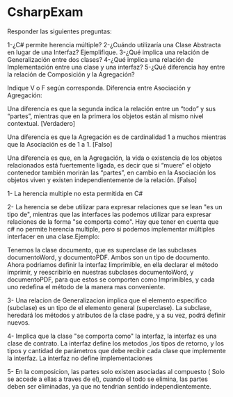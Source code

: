 # CsharpExam
Responder las siguientes preguntas:

1-¿C# permite herencia múltiple?
2-¿Cuándo utilizaría una Clase Abstracta en lugar de una Interfaz? Ejemplifique.
3-¿Qué implica una relación de Generalización entre dos clases?
4-¿Qué implica una relación de Implementación entre una clase y una interfaz?
5-¿Qué diferencia hay entre la relación de Composición y la Agregación?

Indique V o F según corresponda. Diferencia entre Asociación y Agregación:

Una diferencia es que la segunda indica la relación entre un “todo” y sus “partes”, mientras que en la primera los objetos están al mismo nivel contextual. [Verdadero]

Una diferencia es que la Agregación es de cardinalidad 1 a muchos mientras que la Asociación es de 1 a 1. [Falso]

Una diferencia es que, en la Agregación, la vida o existencia de los objetos relacionados está fuertemente ligada, es decir que si “muere” el objeto contenedor también morirán las “partes”, en cambio en la Asociación los objetos viven y existen independientemente de la relación. [Falso]

1- La herencia multiple no esta permitida en C#

2- La herencia se debe utilizar para expresar relaciones que se lean "es un tipo de", mientras que las interfaces las podemos utilizar para expresar relaciones de la forma "se comporta como". Hay que tener en cuenta que c# no permite herencia multiple, pero si podemos implementar múltiples interfacer en una clase.Ejemplo:

Tenemos la clase documento, que es superclase de las subclases documentoWord, y documentoPDF. Ambos son un tipo de documento. Ahora podriamos definir la interfaz Iimprimible, en ella declarar el método imprimir, y reescribirlo en nuestras subclases documentoWord, y documentoPDF, para que estos se comporten como Imprimibles, y cada uno redefina el método de la manera mas conveniente.

3- Una relacion de Generalizacion implica que el elemento especifico (subclase) es un tipo de el elemento general (superclase). La subclase, heredará los métodos y atributos de la clase padre, y a su vez, podrá definir nuevos.

4- Implica que la clase "se comporta como" la interfaz, la interfaz es una clase de contrato. La interfaz define los metodos ,los tipos de retorno, y los tipos y cantidad de parámetros que debe recibir cada clase que implemente la interfaz. La interfaz no define implementaciones 

5- En la composicion, las partes solo existen asociadas al compuesto ( Solo se accede a ellas a traves de el), cuando el todo se elimina, las partes deben ser eliminadas, ya que no tendrian sentido independientemente.
